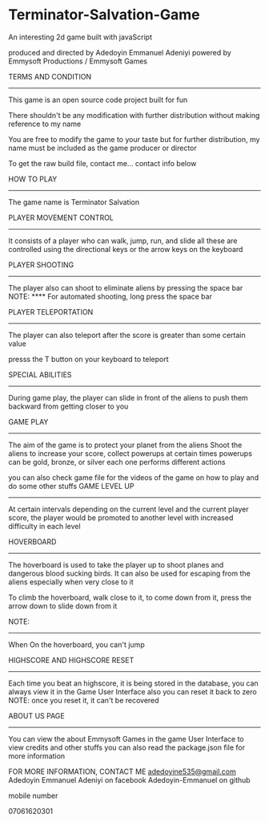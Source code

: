 # Terminator-Salvation-Game
An interesting 2d game built with javaScript 


produced and directed by Adedoyin Emmanuel Adeniyi
powered by Emmysoft Productions / Emmysoft Games


TERMS AND CONDITION
*******************
This game is an open source code project built for fun

There shouldn't be any modification with further distribution without making reference to my name 

You are free to modify the game to your taste but for further distribution, my name must be included as the game producer or director 

To get the raw build file, contact me... contact info below

HOW TO PLAY
***********
The game name is Terminator Salvation 

PLAYER MOVEMENT CONTROL
***********************

It consists of a player who can walk, jump, run, and slide all these are controlled using the directional keys or the arrow keys on the keyboard

PLAYER SHOOTING
**************
The player also can shoot to eliminate aliens by pressing the space bar
NOTE:
**** For automated shooting, long press the space bar


PLAYER TELEPORTATION
********************
The player can also teleport after the score is greater than some certain value

presss the T button on your keyboard to teleport 


SPECIAL ABILITIES
*****************
During game play, the player can slide in front of the aliens to push them backward from getting closer to you



GAME PLAY
*********

The aim of the game is to protect your planet from the aliens 
Shoot the aliens to increase your score, collect powerups at certain times powerups can be gold, bronze, or silver each one performs different actions


you can also check game file for the videos of the game on how to play and do some other stuffs 
GAME LEVEL UP
*************
At certain intervals depending on the current level and the current player score, the player would be promoted to another level with increased difficulty in each level


HOVERBOARD
**********

The hoverboard is used to take the player up to shoot planes and dangerous blood sucking birds. It can also be used for escaping from the aliens especially when very close to it

To climb the hoverboard, walk close to it, to come down from it, press the arrow down to slide down from it

NOTE:
****

When On the hoverboard, you can't jump

HIGHSCORE AND HIGHSCORE RESET
*****************************

Each time you beat an highscore, it is being stored in the database, you can always view it in the Game User Interface also you can reset it back to zero NOTE: once you reset it, it can't be recovered



ABOUT US PAGE
*************
You can view the about Emmysoft Games in the game User Interface to view credits and other stuffs you can also read the package.json file for more information



FOR MORE INFORMATION, CONTACT ME 
adedoyine535@gmail.com
Adedoyin Emmanuel Adeniyi on facebook
Adedoyin-Emmanuel on github

mobile number 

07061620301





